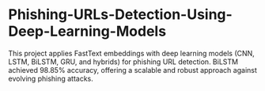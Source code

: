 # Phishing-URLs-Detection-Using-Deep-Learning-Models
This project applies FastText embeddings with deep learning models (CNN, LSTM, BiLSTM, GRU, and hybrids) for phishing URL detection. BiLSTM achieved 98.85% accuracy, offering a scalable and robust approach against evolving phishing attacks.
